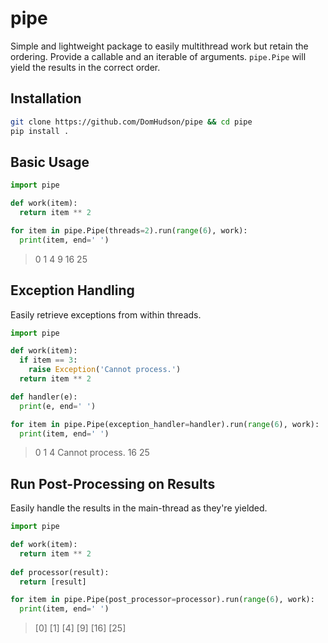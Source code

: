 # pipe

Simple and lightweight package to easily multithread work but retain the ordering. Provide a callable and an iterable of arguments. `pipe.Pipe` will yield the results in the correct order.

## Installation
```bash
git clone https://github.com/DomHudson/pipe && cd pipe
pip install .
```

## Basic Usage
```python
import pipe

def work(item):
  return item ** 2

for item in pipe.Pipe(threads=2).run(range(6), work):
  print(item, end=' ')
```
> 0 1 4 9 16 25

## Exception Handling

Easily retrieve exceptions from within threads.

```python
import pipe

def work(item):
  if item == 3:
    raise Exception('Cannot process.')
  return item ** 2

def handler(e):
  print(e, end=' ')

for item in pipe.Pipe(exception_handler=handler).run(range(6), work):
  print(item, end=' ')
```
> 0 1 4 Cannot process. 16 25 

## Run Post-Processing on Results

Easily handle the results in the main-thread as they're yielded.

```python
import pipe

def work(item):
  return item ** 2
  
def processor(result):
  return [result]

for item in pipe.Pipe(post_processor=processor).run(range(6), work):
  print(item, end=' ')
```
> [0] [1] [4] [9] [16] [25] 
